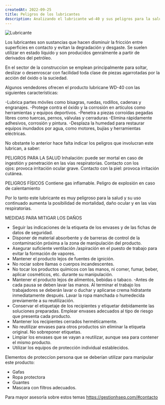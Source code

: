 ```yaml
---
createdAt: 2022-09-25
title: Peligros de los lubricantes
description: Analizando el lubricante wd-40 y sus peligros para la salud|
---
```

![Lubricante](/img/5cb71b17cf03c431266130.jpg)

Los lubricantes son sustancias que hacen disminuir la fricción entre superficies en contacto y evitan la degradación y desgaste. Se suelen utilizar en estado líquido y son producidos  genralmente a partir de derivados del petróleo.

En el  sector de la construccíon se emplean principalmente para soltar, deslizar o desenroscar con facilidad toda clase de piezas agarrotadas por la acción del óxido o la suciedad.

 Algunos vendedores ofrecen el producto lubricane WD-40 con las siguientes características:

\-Lubrica partes móviles como bisagras, ruedas, rodillos, cadenas y engranajes.
-Protege contra el óxido y la corrosión en artículos como herramientas y equipos deportivos.
-Penetra a piezas corroídas pegadas libres como tuercas, pernos, válvulas y cerraduras
-Elimina rápidamente adhesivos, corrosión y pintura.
-Desplaza la humedad para restaurar equipos inundados por agua, como motores, bujías y herramientas eléctricas.

No obstante lo anterior hace falta indicar los peligros que involucran este lubrican, a saber:

PELIGROS PARA LA SALUD
Inhalación: puede ser mortal en caso de ingestión y penetración en las vías respiratorias.
Contacto con los ojos: provoca irritación ocular grave.
Contacto con la piel: provoca irritación cutánea.

PELIGROS FÍSICOS
Contiene gas inflamable.
Peligro de explosión en caso de calentamiento

Por lo tanto este lubricante es muy peligroso para la salud y su uso continuado aumenta la posibilidad de mortalidad, daño ocular y en las vías respiratorias.

MEDIDAS PARA MITIGAR LOS DAÑOS

* Seguir las indicaciones de la etiqueta de los envases y de las fichas de datos de seguridad.
* Disponer de material absorbente y de barreras de control de la contaminación próxima a la zona de manipulación del producto.
* Asegurar suficiente ventilación /aspiración en el puesto de trabajo para evitar la formación de vapores.
* Mantener el producto lejos de fuentes de ignición.
* No rociar sobre llamas o cuerpos incandescentes.
* No tocar los productos químicos con las manos, ni comer, fumar, beber, aplicar cosméticos, etc. durante su manipulación.
* Mantener el producto lejos de alimentos, bebidas o tabaco.
  -Antes de cada pausa se deben lavar las manos. Al terminar el trabajo los trabajadores se deberán lavar o duchar y aplicarse crema hidratante inmediatamente después. Lavar la ropa manchada o humedecida previamente a su reutilización.
* Conservar el etiquetaje de los recipientes y etiquetar debidamente las soluciones preparadas. Emplear envases adecuados al tipo de riesgo que presenta cada producto.
* Mantener los recipientes cerrados herméticamente.
* No reutilizar envases para otros productos sin eliminar la etiqueta original. No sobreponer etiquetas.
* Limpiar los envases que se vayan a reutilizar, aunque sea para contener el mismo producto.
* Utilizar los equipos de protección individual establecidos.

Elementos de proteccíon persona que se deberían utilizar para manipular este producto:

* Gafas
* Ropa protectora
* Guantes
* Mascara con filtros adecuados.

Para mayor asesoría sobre estos temas https://gestionhseq.com/#contacto